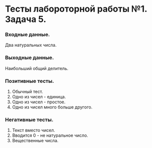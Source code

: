 # Тесты лабороторной работы №1. Задача 5.

### Входные данные.
Два натуральных числа.

### Выходные данные.
Наибольший общий делитель.

### Позитивные тесты.
1. Обычный тест.
2. Одно из чисел - единица.
3. Одно из чисел - простое.
4. Одно из чисел много больше другого.

### Негативные тесты.
1. Текст вместо чисел.
2. Вводится 0 - не натуральное число.
3. Вещественные числа.
